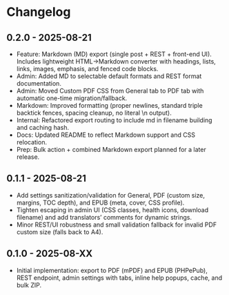 # Changelog

## 0.2.0 - 2025-08-21
- Feature: Markdown (MD) export (single post + REST + front-end UI). Includes lightweight HTML→Markdown converter with headings, lists, links, images, emphasis, and fenced code blocks.
- Admin: Added MD to selectable default formats and REST format documentation.
- Admin: Moved Custom PDF CSS from General tab to PDF tab with automatic one-time migration/fallback.
- Markdown: Improved formatting (proper newlines, standard triple backtick fences, spacing cleanup, no literal \n output).
- Internal: Refactored export routing to include md in filename building and caching hash.
- Docs: Updated README to reflect Markdown support and CSS relocation.
- Prep: Bulk action + combined Markdown export planned for a later release.

## 0.1.1 - 2025-08-21
- Add settings sanitization/validation for General, PDF (custom size, margins, TOC depth), and EPUB (meta, cover, CSS profile).
- Tighten escaping in admin UI (CSS classes, health icons, download filename) and add translators’ comments for dynamic strings.
- Minor REST/UI robustness and small validation fallback for invalid PDF custom size (falls back to A4).

## 0.1.0 - 2025-08-XX
- Initial implementation: export to PDF (mPDF) and EPUB (PHPePub), REST endpoint, admin settings with tabs, inline help popups, cache, and bulk ZIP.
